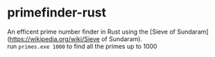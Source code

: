 # primefinder-rust
An efficent prime number finder in Rust using the [Sieve of Sundaram](https://wikipedia.org/wiki/Sieve of Sundaram). \
run `primes.exe 1000` to find all the primes up to 1000
